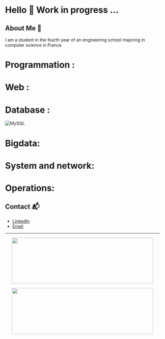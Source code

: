 # Hello 👋 Work in progress ...

## About Me 🚀
I am a student in the fourth year of an engineering school majoring in computer science in France

# Programmation :
# Web :
# Database :

![MySQL](https://img.shields.io/badge/mysql-%2300f.svg?style=for-the-badge&logo=mysql&logoColor=white)


# Bigdata:
# System and network:
# Operations:



## Contact 📬
- [LinkedIn](link_to_your_linkedin_profile)
- [Email](exemple@example.com)


___
<p align="center"><img width="460" height="150" src="https://github-readme-stats.vercel.app/api/top-langs?username=ndium&show_icons=true&locale=en&layout=compact&theme=tokyonight"/460/300"></p>

<p align="center"><img width="460" height="150" src="https://github-readme-streak-stats.herokuapp.com/?user=ndium&theme=tokyonight&&fire=FF801F&currStreakNum=FFBE69&currStreakLabel=FFBE69"/460/300"></p>
